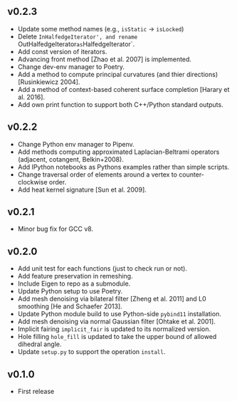 v0.2.3
---
*   Update some method names (e.g., `isStatic` -> `isLocked`)
*   Delete `InHalfedgeIterator', and rename `OutHalfedgeIterator` as `HalfedgeIterator`.
*   Add const version of iterators.
*   Advancing front method [Zhao et al. 2007] is implemented.
*   Change dev-env manager to Poetry.
*   Add a method to compute principal curvatures (and thier directions) [Rusinkiewicz 2004].
*   Add a method of context-based coherent surface completion [Harary et al. 2016].
*   Add own print function to support both C++/Python standard outputs.

v0.2.2
---
*   Change Python env manager to Pipenv.
*   Add methods computing approximated Laplacian-Beltrami operators (adjacent, cotangent, Belkin+2008).
*   Add IPython notebooks as Pythons examples rather than simple scripts.
*   Change traversal order of elements around a vertex to counter-clockwise order.
*   Add heat kernel signature [Sun et al. 2009].

v0.2.1
---
*   Minor bug fix for GCC v8.

v0.2.0
---
*   Add unit test for each functions (just to check run or not).
*   Add feature preservation in remeshing.
*   Include Eigen to repo as a submodule.
*   Update Python setup to use Poetry.
*   Add mesh denoising via bilateral filter [Zheng et al. 2011] and L0 smoothing [He and Schaefer 2013].
*   Update Python module build to use Python-side `pybind11` installation.
*   Add mesh denoising via normal Gaussian filter [Ohtake et al. 2001].
*   Implicit fairing `implicit_fair` is updated to its normalized version.
*   Hole filling `hole_fill` is updated to take the upper bound of allowed dihedral angle.
*   Update `setup.py` to support the operation `install`.

v0.1.0
---
*   First release
